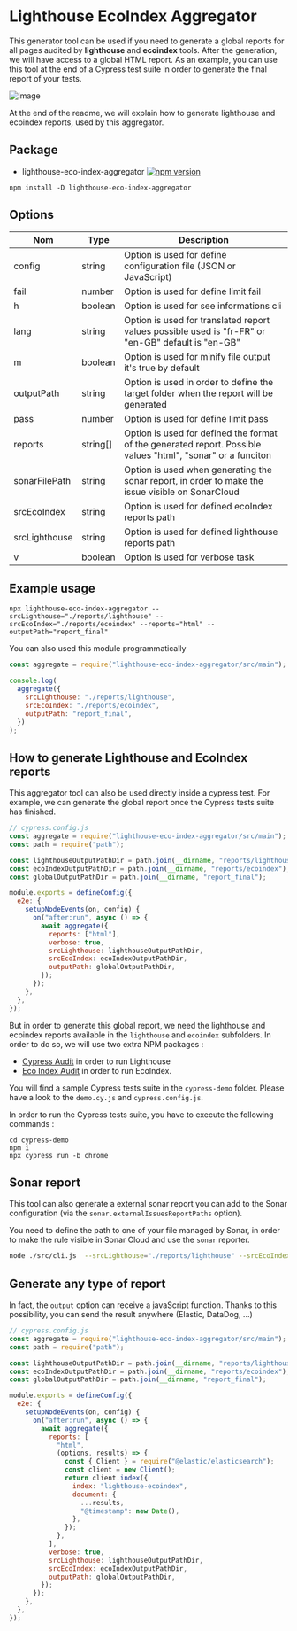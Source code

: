 # Lighthouse EcoIndex Aggregator

This generator tool can be used if you need to generate a global reports for all pages audited by **lighthouse** and **ecoindex** tools. After the generation, we will have access to a global HTML report. As an example, you can use this tool at the end of a Cypress test suite in order to generate
the final report of your tests.

![image](https://user-images.githubusercontent.com/6480596/213727763-d8cdf611-2b35-4c60-aa94-bd85d5de006c.png)

At the end of the readme, we will explain how to generate lighthouse and ecoindex reports, used by this aggregator.

## Package

- lighthouse-eco-index-aggregator [![npm version](https://badge.fury.io/js/lighthouse-eco-index-aggregator.svg)](https://badge.fury.io/js/lighthouse-eco-index-aggregator)

```shell
npm install -D lighthouse-eco-index-aggregator
```

## Options

| Nom           | Type     | Description                                                                                                  |
| ------------- | -------- | ------------------------------------------------------------------------------------------------------------ |
| config        | string   | Option is used for define configuration file (JSON or JavaScript)                                            |
| fail          | number   | Option is used for define limit fail                                                                         |
| h             | boolean  | Option is used for see informations cli                                                                      |
| lang          | string   | Option is used for translated report values possible used is "fr-FR" or "en-GB" default is "en-GB"           |
| m             | boolean  | Option is used for minify file output it's true by default                                                   |
| outputPath    | string   | Option is used in order to define the target folder when the report will be generated                        |
| pass          | number   | Option is used for define limit pass                                                                         |
| reports       | string[] | Option is used for defined the format of the generated report. Possible values "html", "sonar" or a funciton |
| sonarFilePath | string   | Option is used when generating the sonar report, in order to make the issue visible on SonarCloud            |
| srcEcoIndex   | string   | Option is used for defined ecoIndex reports path                                                             |
| srcLighthouse | string   | Option is used for defined lighthouse reports path                                                           |
| v             | boolean  | Option is used for verbose task                                                                              |

## Example usage

```shell
npx lighthouse-eco-index-aggregator --srcLighthouse="./reports/lighthouse" --srcEcoIndex="./reports/ecoindex" --reports="html" --outputPath="report_final"
```

You can also used this module programmatically

```js
const aggregate = require("lighthouse-eco-index-aggregator/src/main");

console.log(
  aggregate({
    srcLighthouse: "./reports/lighthouse",
    srcEcoIndex: "./reports/ecoindex",
    outputPath: "report_final",
  })
);
```

## How to generate Lighthouse and EcoIndex reports

This aggregator tool can also be used directly inside a cypress test. For example, we can generate the global report once the Cypress tests suite has finished.

```javascript
// cypress.config.js
const aggregate = require("lighthouse-eco-index-aggregator/src/main");
const path = require("path");

const lighthouseOutputPathDir = path.join(__dirname, "reports/lighthouse");
const ecoIndexOutputPathDir = path.join(__dirname, "reports/ecoindex");
const globalOutputPathDir = path.join(__dirname, "report_final");

module.exports = defineConfig({
  e2e: {
    setupNodeEvents(on, config) {
      on("after:run", async () => {
        await aggregate({
          reports: ["html"],
          verbose: true,
          srcLighthouse: lighthouseOutputPathDir,
          srcEcoIndex: ecoIndexOutputPathDir,
          outputPath: globalOutputPathDir,
        });
      });
    },
  },
});
```

But in order to generate this global report, we need the lighthouse and ecoindex reports available in the `lighthouse` and `ecoindex` subfolders. In order to do so, we will use two extra NPM packages :

- [Cypress Audit](https://github.com/mfrachet/cypress-audit) in order to run Lighthouse
- [Eco Index Audit](https://github.com/EmmanuelDemey/eco-index-audit) in order to run EcoIndex.

You will find a sample Cypress tests suite in the `cypress-demo` folder. Please have a look to the `demo.cy.js` and `cypress.config.js`.

In order to run the Cypress tests suite, you have to execute the following commands :

```shell
cd cypress-demo
npm i
npx cypress run -b chrome
```

## Sonar report

This tool can also generate a external sonar report you can add to the Sonar configuration (via the `sonar.externalIssuesReportPaths` option).

You need to define the path to one of your file managed by Sonar, in order to make the rule visible in Sonar Cloud and use the `sonar` reporter.

```bash
node ./src/cli.js  --srcLighthouse="./reports/lighthouse" --srcEcoIndex="./reports/ecoindex" --reports="sonar" --sonarFilePath="./package.json"
```

## Generate any type of report

In fact, the `output` option can receive a javaScript function. Thanks to this possibility, you can send the result anywhere (Elastic, DataDog, ...)

```javascript
// cypress.config.js
const aggregate = require("lighthouse-eco-index-aggregator/src/main");
const path = require("path");

const lighthouseOutputPathDir = path.join(__dirname, "reports/lighthouse");
const ecoIndexOutputPathDir = path.join(__dirname, "reports/ecoindex");
const globalOutputPathDir = path.join(__dirname, "report_final");

module.exports = defineConfig({
  e2e: {
    setupNodeEvents(on, config) {
      on("after:run", async () => {
        await aggregate({
          reports: [
            "html",
            (options, results) => {
              const { Client } = require("@elastic/elasticsearch");
              const client = new Client();
              return client.index({
                index: "lighthouse-ecoindex",
                document: {
                  ...results,
                  "@timestamp": new Date(),
                },
              });
            },
          ],
          verbose: true,
          srcLighthouse: lighthouseOutputPathDir,
          srcEcoIndex: ecoIndexOutputPathDir,
          outputPath: globalOutputPathDir,
        });
      });
    },
  },
});
```
